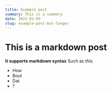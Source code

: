 ```yaml
---
title: Example post
summary: This is a summary
date: 2021-02-03
slug: example-post-but-longer
---
```


# This is a markdown post

__It supports markdown syntax__
Such as _this_.

- How
- Bout
- Dat
- ?

